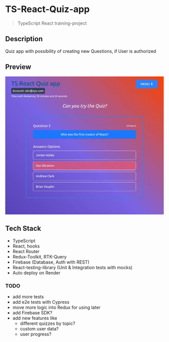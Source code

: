 # TS-React-Quiz-app

> TypeScript React training-project

## Description

Quiz app with possibility of creating new Questions, if User is authorized

## Preview

![preview-image](./preview.webp)

## Tech Stack

- TypeScript
- React, hooks
- React Router
- Redux-Toolkit, RTK-Query
- Firebase (Database, Auth with REST)
- React-testing-library (Unit & Integration tests with mocks)
- Auto deploy on Render

### TODO

- add more tests
- add e2e tests with Cypress
- move more logic into Redux for using later
- add Firebase SDK?
- add new features like
  - different quizzes by topic?
  - custom user data?
  - user progress?

